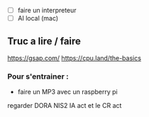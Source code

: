 - [ ] faire un interpreteur
- [ ] AI local (mac)

## Truc a lire / faire 
https://gsap.com/
https://cpu.land/the-basics

### Pour s'entrainer : 
- faire un MP3 avec un raspberry pi


regarder DORA NIS2 IA act et le CR act
